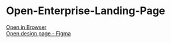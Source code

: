 # Open-Enterprise-Landing-Page

[Open in Browser](https://mrdahmadov1.github.io/Open-Enterprise-Landing-Page/)
<br/>
[Open design page - Figma](https://www.figma.com/file/SxEOcTJU2rX22j9UJLpr6L/Landing-Page-Concept-(Community)?node-id=0%3A1)
